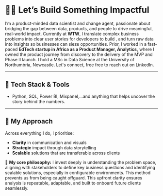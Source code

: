# 👋🏽 Let’s Build Something Impactful
I’m a product-minded data scientist and change agent, passionate about bridging the gap between data, products, and people to drive meaningful, real-world impact.
Currently at **WTW**, I translate complex business problems into clear user stories for developers to build , and turn raw data into insights so businesses can sieze opportunities.
Prior, I worked in a fast-paced **EdTech startup in Africa as a Product Manager, Analytics,** where I owned the product journey from discovery to the delivery of the MVP and Phase II launch. I hold a MSc in Data Science at the University of Northumbria, Newcastle. Let's connect, free free to reach out on LinkedIn.

---
## 🧰 Tech Stack & Tools
- Python, SQL, Power BI, Mixpanel,…and anything that helps uncover the story behind the numbers. 

---
## 💬 My Approach
Across everything I do, I prioritise:
- **Clarity** in communication and visuals
- **Strategic** impact through data storytelling
- **Scalable** solutions that are transferable across clients

🧐 **My core philosophy:** I invest deeply in understanding the problem space, aligning with stakeholders to define key business questions and identifying scalable solutions, especially in configurable environments. This method prevents us from being caught offguard. This upfront clarity ensures analysis is repeatable, adaptable, and built to onboard future clients seamlessly.

